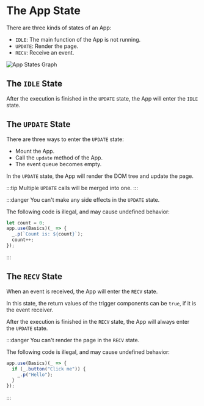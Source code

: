 # The App State

There are three kinds of states of an App:

- `IDLE`: The main function of the App is not running.
- `UPDATE`: Render the page.
- `RECV`: Receive an event.

![App States Graph](/media/app-states.png)

## The `IDLE` State

After the execution is finished in the `UPDATE` state, the App will enter the `IDLE` state.

## The `UPDATE` State

There are three ways to enter the `UPDATE` state:

- Mount the App.
- Call the `update` method of the App.
- The event queue becomes empty.

In the `UPDATE` state, the App will render the DOM tree and update the page.

:::tip
Multiple `UPDATE` calls will be merged into one.
:::

:::danger
You can't make any side effects in the `UPDATE` state.

The following code is illegal, and may cause undefined behavior:

```ts
let count = 0;
app.use(Basics)(_ => {
  _.p(`Count is: ${count}`);
  count++;
});
```

:::

## The `RECV` State

When an event is received, the App will enter the `RECV` state.

In this state, the return values of the trigger components can be `true`, if it is the event receiver.

After the execution is finished in the `RECV` state, the App will always enter the `UPDATE` state.

:::danger
You can't render the page in the `RECV` state.

The following code is illegal, and may cause undefined behavior:

```ts
app.use(Basics)(_ => {
  if (_.button("Click me")) {
    _.p("Hello");
  }
});
```

:::
